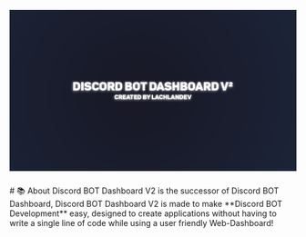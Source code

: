 <h1 align="center">
    <br>
<img src="headerimage.png">
</h1>
# 📚 About
Discord BOT Dashboard V2 is the successor of Discord BOT Dashboard, Discord BOT Dashboard V2 is made to make **Discord BOT Development** easy, designed to create applications without having to write a single line of code while using a user friendly Web-Dashboard!

